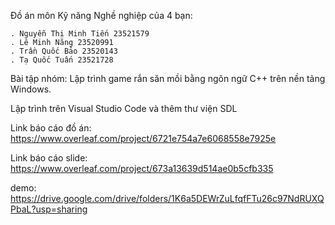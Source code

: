 ﻿Đồ án môn Kỹ năng Nghề nghiệp của 4 bạn:

    . Nguyễn Thị Minh Tiến 23521579
    . Lê Minh Năng 23520991
    . Trần Quốc Bảo 23520143
    . Tạ Quốc Tuấn 23521728

Bài tập nhóm: Lập trình game rắn săn mồi bằng ngôn ngữ C++ trên nền tảng Windows.

Lập trình trên Visual Studio Code và thêm thư viện SDL

Link báo cáo đồ án: https://www.overleaf.com/project/6721e754a7e6068558e7925e

Link báo cáo slide: https://www.overleaf.com/project/673a13639d514ae0b5cfb335

demo: https://drive.google.com/drive/folders/1K6a5DEWrZuLfqfFTu26c97NdRUXQPbaL?usp=sharing
